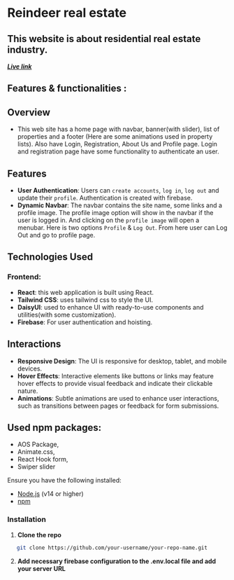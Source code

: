 # Reindeer real estate
## This website is about residential real estate industry.
***[Live link](https://a9-reindeer-realty.web.app)***

## Features & functionalities :

## Overview
- This web site has a home page with navbar, banner(with slider), list of properties and a footer (Here are some animations used in property lists). Also have Login, Registration, About Us and Profile page. Login and registration page have some functionality to authenticate an user.


## Features

- **User Authentication**: Users can `create accounts`, `log in`, `log out` and update their `profile`.
  Authentication is created with firebase.
- **Dynamic Navbar**: The navbar contains the site name, some links and a profile image.
  The profile image option will show in the navbar if the user is logged in. And clicking on the `profile image` will open a menubar. Here is two options `Profile` & `Log Out`. From here user can Log Out and go to profile page.

## Technologies Used

### Frontend: 
- **React**: this web application is built using React.
- **Tailwind CSS**: uses tailwind css to style the UI.
- **DaisyUI**: used to enhance UI with ready-to-use components and utilities(with some customization).
- **Firebase**: For user authentication and hoisting.

## Interactions

- **Responsive Design**: The UI is responsive for desktop, tablet, and mobile devices.
- **Hover Effects**: Interactive elements like buttons or links may feature hover effects to provide visual feedback and indicate their clickable nature.
- **Animations**: Subtle animations are used to enhance user interactions, such as transitions between pages or feedback for form submissions.

## Used npm packages:

- AOS Package,
- Animate.css,
- React Hook form,
- Swiper slider

Ensure you have the following installed:
- [Node.js](https://nodejs.org/) (v14 or higher)
- [npm](https://www.npmjs.com/)

### Installation

1. **Clone the repo**
```sh
   git clone https://github.com/your-username/your-repo-name.git
 ```
2. **Add necessary firebase configuration to the .env.local file and add your server URL**

